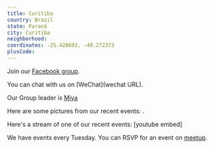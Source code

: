 ```yaml
---
title: Curitiba
country: Brazil
state: Paraná
city: Curitiba
neighborhood: 
coordinates: -25.428693, -49.272373
plusCode:
---
```

Join our [Facebook group](https://www.facebook.com/groups/free.code.camp.curitiba).

You can chat with us on [WeChat](wechat URL).

Our Group leader is [Miya](freecodecamp.org/miya)

Here are some pictures from our recent events:
![]().

Here's a stream of one of our recent events:
[youtube embed]

We have events every Tuesday. You can RSVP for an event on [meetup](meetupurl).
